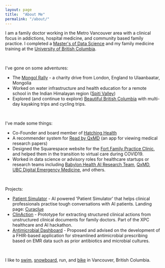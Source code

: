 ```yaml
---
layout: page
title:  "About Me"
permalink: "/about/"
---
```


I am a family doctor working in the Metro Vancouver area with a clinical focus in addictions, hospital medicine, and community based family practice. I completed a [Master's of Data Science](https://masterdatascience.science.ubc.ca/) and my family medicine training at the [University of British Columbia](http://mdprogram.med.ubc.ca/2016/10/11/md-student-daniel-raff-receives-the-2016-canadian-medical-hall-of-fame-award/).  


<br>


I've gone on some adventures:

* The [Mongol Rally](https://danielraff.com/travel/Mongol-Rally.html) - a charity drive from London, England to Ulaanbaatar, Mongolia  
* Worked on water infrastructure and health education for a remote school in the Indian Himalayan region ([Spiti Valley](https://en.wikipedia.org/wiki/Spiti_Valley))  
* Explored (and continue to explore) [Beautiful British Columbia](https://www.youtube.com/watch?v=dNFrZNjs2ng) with multi-day kayaking trips and cycling trips.  

<br>

I've made some things:

* Co-Founder and board member of [Hatching Health](http://www.hatchinghealth.com/)
* A recommender system for [Read by QxMD](https://qxmd.com/read-by-qxmd) (an app for viewing medical research papers)
* Designed the Squarespace website for the [Fort Family Practice Clinic](https://www.fortfamilypractice.ca/), and helped them in the transition to virtual care during COVID19.
* Worked in data science or advisory roles for healthcare startups or research teams including [Babylon Health AI Research Team](https://www.babylonhealth.com/ai), [QxMD](https://qxmd.com/read-by-qxmd), [UBC Digital Emergency Medicine](https://digem.med.ubc.ca/), and others.  
<br>

Projects:   
* [Patient Simulator](https://lablab.ai/event/eleven-labs-ai-hackathon/we-put-ai-in-medical-education/patient-simulator) - AI powered 'Patient Simulator' that helps clinical professionals practise tough conversations with AI patients. Landing page: [Curaclue](https://www.curaclue.com/)  
* [ClinAction](https://www.loom.com/share/7be8f33e90ca40fcac750b5c37fcda96) - Prototype for extracting structured clinical actions from unstructured clinical documents for family doctors. Part of the XPC healthcare and AI hackathon.  
* [Antimicrobial Dashboard](https://cic.ubc.ca/project/antimicrobial-dashboard/) - Proposed and advised on the development of a FHIR-based application for streamlined antimicrobial prescribing based on EMR data such as prior antibiotics and microbial cultures.  
    

<br>

I like to [swim](http://vancouver.ca/parks-recreation-culture/kitsilano-pool.aspx), [snowboard](https://www.whistlerblackcomb.com/), run, and [bike](https://www.rbcgranfondo.com/whistler/) in Vancouver, British Columbia.  

